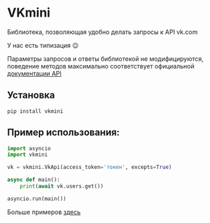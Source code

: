 # VKmini

Библиотека, позволяющая удобно делать запросы к API vk.com

У нас есть типизация 😉

Параметры запросов и ответы библиотекой не модифицируются,
поведение методов максимально соответствует официальной [документации API](https://vk.com/dev/methods)

## Установка

```
pip install vkmini
```

## Пример использования:

```python
import asyncio
import vkmini

vk = vkmini.VkApi(access_token='токен', excepts=True)

async def main():
    print(await vk.users.get())

asyncio.run(main())
```

Больше примеров [здесь](https://github.com/Elchinchel/vkmini/tree/master/examples)